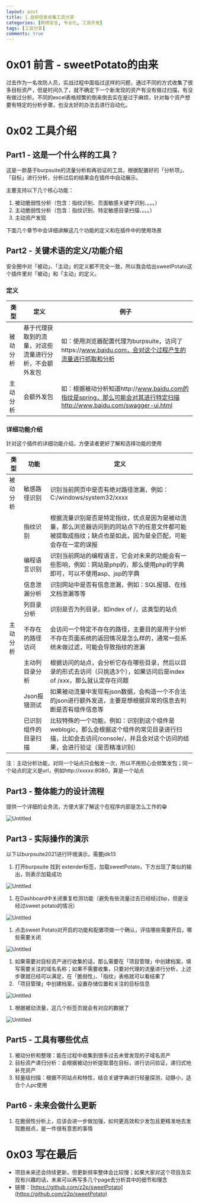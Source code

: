 ```yaml
---
layout: post
title: 1.自研信息收集工具分享
categories: [网络安全, 专业化, 工具开发]
tags: [工具分享]
comments: true
---
```


# 0x01 前言 - sweetPotato的由来

过去作为一名攻防人员，实战过程中面临过这样的问题，通过不同的方式收集了很多目标资产，但是时间久了，就不确定下一个新发现的资产有没有做过扫描，有没有做过分析。不同的excel表格频繁的倒来倒去实在是过于麻烦，针对每个资产想要有特定的分析步骤，也没太好的办法去进行自动化。

# 0x02 工具介绍

## Part1 - 这是一个什么样的工具？

这是一款基于burpsuite的流量分析和再验证的工具，根据配置好的「分析项」、「目标」进行分析，分析过后的结果会在插件中自动展示。

主要支持以下几个核心功能：

1. 被动脆弱性分析（包含：指纹识别、页面敏感关键字识别、。。。）
2. 主动脆弱性分析（包含：指纹识别、特定敏感目录扫描、。。。）
3. 主动资产发现

下面几个章节中会详细讲解这几个功能的定义和在插件中的使用场景

## Part2 - 关键术语的定义/功能介绍

安全圈中对「被动」、「主动」的定义都不完全一致，所以我会给出sweetPotato这个插件里对「被动」和「主动」的定义。

### 定义

| 类型 | 定义 | 例子 |
| ------ | ------ | ------ |
| 被动分析 | 基于代理获取到的流量，对这些流量进行分析，不会额外发包 | 如：使用浏览器配置代理为burpsuite，访问了https://www.baidu.com，会对这个过程产生的流量进行抓取和分析 |
| 主动分析 | 会额外发包 | 如：根据被动分析知道http://www.baidu.com的指纹是spring，那么可能会对其进行特定扫描 http://www.baidu.com/swagger-ui.html |

### 详细功能介绍

针对这个插件的详细功能介绍，方便读者更好了解和选择功能的使用

| 类型 | 功能 | 定义 |
| --- | --- | --- |
| 被动分析 | 敏感路径识别 | 识别当前网页中是否有绝对路径泄漏，例如：C:/windows/system32/xxxx |
|  | 指纹识别 | 根据流量识别是否是特定指纹，优点是因为是被动流量，那么浏览器访问到的同站点下的任意文件都可能被提取成指纹；缺点也是如此，因为是全匹配，可能会存在一定的误报 |
|  | 编程语言识别 | 识别当前网站的编程语言，它会对未来的功能会有一些影响，例如：网站是php的，那么使用php的字典即可，可以不使用asp、jsp的字典 |
|  | 信息泄漏分析 | 识别网站中是否有信息泄漏，例如：SQL报错、在线文档泄漏等等 |
|  | 列目录分析 | 识别是否为列目录，如index of /，这类型的站点 |
| 主动分析 | 不存在的路径访问 | 会访问一个特定不存在的路径，主要目的是用于分析不存在页面系统的返回情况是怎么样的，通常一些系统未做过滤，可能会导致指纹的泄漏 |
|  | 主动列目录分析 | 根据访问的站点，会分析它存在哪些目录，然后以目录的形式去访问（只挑选3个），如果访问后是index of /xxx，那么就认定存在问题 |
|  | Json报错测试 | 如果被动流量中发现有json数据，会构造一个不合法的json进行额外发送，主要是想根据异常的信息去判断是否有组件信息等 |
|  | 已识别组件的目录扫描 | 比较特殊的一个功能，例如：识别到这个组件是weblogic，那么会根据这个组件的常见目录进行扫描，比如会去访问/console/，并且会对这个访问的结果，会进行验证（是否精准识别） |

注：主动分析功能，对同一个站点只会触发一次，所以不用担心会频繁发包；同一个站点的定义是url，例如http://xxxxx:8080，算是一个站点

## Part3 - 整体能力的设计流程

提供一个详细的业务流，方便大家了解这个在程序内部是怎么工作的😁

![Untitled](/assets/img/001-%E8%87%AA%E7%A0%94%E4%BF%A1%E6%81%AF%E6%94%B6%E9%9B%86%E5%B7%A5%E5%85%B7%E5%88%86%E4%BA%AB/Untitled.svg)

## Part3 - 实际操作的演示

以下以burpsuite2021进行环境演示，需要jdk13

1. 打开burpsuite 找到 extender标签，加载sweetPotato，下方出现了类似的输出，则表示加载成功

![Untitled](/assets/img/001-%E8%87%AA%E7%A0%94%E4%BF%A1%E6%81%AF%E6%94%B6%E9%9B%86%E5%B7%A5%E5%85%B7%E5%88%86%E4%BA%AB/Untitled.png)

1. 在Dashboard中关闭重复检测功能（避免有些流量过去已经经过bp，但是没经过sweet potato的情况）

![Untitled](/assets/img/001-%E8%87%AA%E7%A0%94%E4%BF%A1%E6%81%AF%E6%94%B6%E9%9B%86%E5%B7%A5%E5%85%B7%E5%88%86%E4%BA%AB/Untitled%201.png)

1. 点击sweet Potato对开启的功能和配置项做一个确认，评估哪些需要开启，哪些需要关闭

![Untitled](/assets/img/001-%E8%87%AA%E7%A0%94%E4%BF%A1%E6%81%AF%E6%94%B6%E9%9B%86%E5%B7%A5%E5%85%B7%E5%88%86%E4%BA%AB/Untitled%202.png)

1. 如果需要对目标资产进行收集的话，那么需要在「项目管理」中创建档案，填写需要关注的域名名称；如果不需要收集，只要对代理的流量进行分析，上述步骤就已经可以满足，在「脆弱性」、「指纹」表格就可以看结果了
2. 「项目管理」中创建档案，设置存储位置和关注的目标信息

![Untitled](/assets/img/001-%E8%87%AA%E7%A0%94%E4%BF%A1%E6%81%AF%E6%94%B6%E9%9B%86%E5%B7%A5%E5%85%B7%E5%88%86%E4%BA%AB/Untitled%203.png)

1. 根据被动流量，这几个标签页就会有对应的数据了

![Untitled](/assets/img/001-%E8%87%AA%E7%A0%94%E4%BF%A1%E6%81%AF%E6%94%B6%E9%9B%86%E5%B7%A5%E5%85%B7%E5%88%86%E4%BA%AB/Untitled%204.png)

## Part5 - 工具有哪些优点

1. 被动分析和整理：能在过程中收集到很多过去未曾发现的子域名资产
2. 目标资产递归分析：会根据被动分析提取潜在目标，进行访问验证，递归式地补充资产
3. 轻量级扫描：根据不同站点和特性，结合关键字典进行轻量探测，动静小，适合个人pc使用

## Part6 - 未来会做什么更新

1. 在脆弱性分析上，应该会进一步做加强，如何更高效和少发包且更精准地去发现脆弱点，是一件很有意思的事情

# 0x03 写在最后

- 项目未来还会持续更新，但更新频率整体会比较慢；如果大家对这个项目及实现有兴趣的话，未来可以再写多几个page去分析其中的细节和理念
- 链接：[https://github.com/z2p/sweetPotato](https://github.com/z2p/sweetPotato)